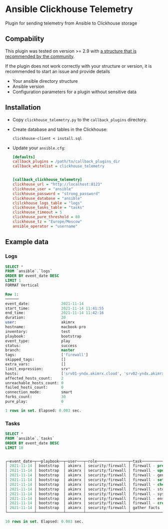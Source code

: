 # Ansible Clickhouse Telemetry
Plugin for sending telemetry from Ansible to Clickhouse storage


## Compability

This plugin was tested on version >= 2.9 with [a structure that is recommended by the community](https://docs.ansible.com/ansible/2.8/user_guide/playbooks_best_practices.html#alternative-directory-layout).

If the plugin does not work correctly with your structure or version, it is recommended to start an issue and provide details
* Your ansible directory structure
* Ansible version
* Configuration parameters for a plugin without sensitive data

## Installation

* Copy `clickhouse_telemetry.py` to the `callback_plugins` directory.

* Create database and tables in the Clickhouse:
    ```shell
    clickhouse-client < install.sql
    ```

* Update your `ansible.cfg`:
    ```ini
    [defaults]
    callback_plugins = /path/to/callback_plugins_dir
    callback_whitelist = clickhouse_telemetry


    [callback_clickhouse_telemetry]
    clickhouse_url = "http://localhost:8123"
    clickhouse_user = "ansible"
    clickhouse_password = "strong_password"
    clickhouse_database = "ansible"
    clilckhouse_logs_table = "logs"
    clickhouse_tasks_table = "tasks"
    clickhouse_timeout = 5
    clickhouse_pure_threshold = 80
    clickhouse_tz = "Europe/Moscow"
    ansible_operator = "username"
    ```


## Example data

### Logs
```sql
SELECT *
FROM `ansible`.`logs`
ORDER BY event_date DESC
LIMIT 1
FORMAT Vertical

Row 1:
──────
event_date:              2021-11-14
start_time:              2021-11-14 11:41:55
end_time:                2021-11-14 11:42:16
duration:                20
user:                    akimrx
hostname:                macbook-pro
inventory:               test
playbook:                bootstrap
event_type:              play
status:                  success
branch:                  master
tags:                    ['firewall']
skipped_tags:            []
extra_vars:              []
limit_expression:        srv*
hosts:                   ['srv01-yndx.akimrx.cloud', 'srv02-yndx.akimrx.cloud']
affected_hosts_count:    2
unreachable_hosts_count: 0
failed_hosts_count:      0
connection_mode:         smart
forks_count:             30
pure_play:               0

1 rows in set. Elapsed: 0.003 sec. 
```

### Tasks
```sql
SELECT *
FROM `ansible`.`tasks`
ORDER BY event_date DESC
LIMIT 10


┌─event_date─┬──playbook──┬─user───┬─role──────────────┬─task─────────────────────────────────────────────────────────────────┬─duration─┐
│ 2021-11-14 │ bootstrap  │ akimrx │ security/firewall │ firewall - prepare environment                                       │      122 │
│ 2021-11-14 │ bootstrap  │ akimrx │ security/firewall │ firewall - update rules                                              │       61 │
│ 2021-11-14 │ bootstrap  │ akimrx │ security/firewall │ firewall - generate firewall rules                                   │    14840 │
│ 2021-11-14 │ bootstrap  │ akimrx │ security/firewall │ firewall - set environment zone                                      │       45 │
│ 2021-11-14 │ bootstrap  │ akimrx │ security/firewall │ firewall - check is environment has publicity                        │       27 │
│ 2021-11-14 │ bootstrap  │ akimrx │ security/firewall │ firewall - stopping services                                         │      297 │
│ 2021-11-14 │ bootstrap  │ akimrx │ security/firewall │ firewall - sysctl configure                                          │      391 │
│ 2021-11-14 │ bootstrap  │ akimrx │ security/firewall │ firewall - ensure loaded kernel modules                              │     1185 │
│ 2021-11-14 │ bootstrap  │ akimrx │ security/firewall │ firewall - create shell helpers                                      │      487 │
│ 2021-11-14 │ bootstrap  │ akimrx │ security/firewall │ gather facts                                                         │     3189 │
└────────────┴────────────┴────────┴───────────────────┴──────────────────────────────────────────────────────────────────────┴──────────┘

10 rows in set. Elapsed: 0.003 sec.
```